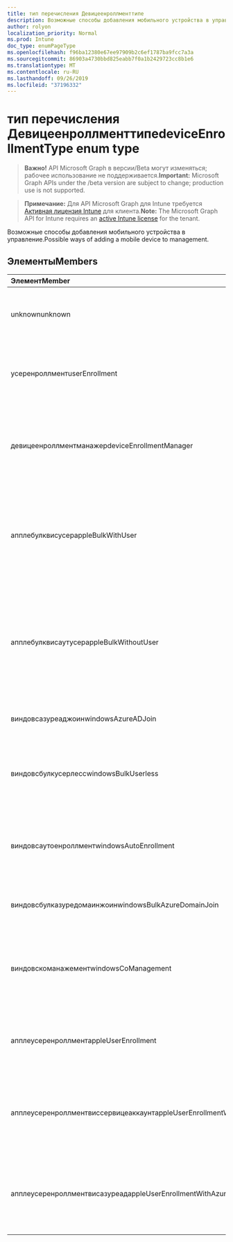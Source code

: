 ```yaml
---
title: тип перечисления Девицеенроллменттипе
description: Возможные способы добавления мобильного устройства в управление.
author: rolyon
localization_priority: Normal
ms.prod: Intune
doc_type: enumPageType
ms.openlocfilehash: f96ba12380e67ee97909b2c6ef1787ba9fcc7a3a
ms.sourcegitcommit: 86903a4730bbd825eabb7f0a1b2429723cc8b1e6
ms.translationtype: MT
ms.contentlocale: ru-RU
ms.lasthandoff: 09/26/2019
ms.locfileid: "37196332"
---
```

# <a name="deviceenrollmenttype-enum-type"></a><span data-ttu-id="0376e-103">тип перечисления Девицеенроллменттипе</span><span class="sxs-lookup"><span data-stu-id="0376e-103">deviceEnrollmentType enum type</span></span>

> <span data-ttu-id="0376e-104">**Важно!** API Microsoft Graph в версии/Beta могут изменяться; рабочее использование не поддерживается.</span><span class="sxs-lookup"><span data-stu-id="0376e-104">**Important:** Microsoft Graph APIs under the /beta version are subject to change; production use is not supported.</span></span>

> <span data-ttu-id="0376e-105">**Примечание:** Для API Microsoft Graph для Intune требуется [Активная лицензия Intune](https://go.microsoft.com/fwlink/?linkid=839381) для клиента.</span><span class="sxs-lookup"><span data-stu-id="0376e-105">**Note:** The Microsoft Graph API for Intune requires an [active Intune license](https://go.microsoft.com/fwlink/?linkid=839381) for the tenant.</span></span>

<span data-ttu-id="0376e-106">Возможные способы добавления мобильного устройства в управление.</span><span class="sxs-lookup"><span data-stu-id="0376e-106">Possible ways of adding a mobile device to management.</span></span>

## <a name="members"></a><span data-ttu-id="0376e-107">Элементы</span><span class="sxs-lookup"><span data-stu-id="0376e-107">Members</span></span>
|<span data-ttu-id="0376e-108">Элемент</span><span class="sxs-lookup"><span data-stu-id="0376e-108">Member</span></span>|<span data-ttu-id="0376e-109">Значение</span><span class="sxs-lookup"><span data-stu-id="0376e-109">Value</span></span>|<span data-ttu-id="0376e-110">Описание</span><span class="sxs-lookup"><span data-stu-id="0376e-110">Description</span></span>|
|:---|:---|:---|
|<span data-ttu-id="0376e-111">unknown</span><span class="sxs-lookup"><span data-stu-id="0376e-111">unknown</span></span>|<span data-ttu-id="0376e-112">нуль</span><span class="sxs-lookup"><span data-stu-id="0376e-112">0</span></span>|<span data-ttu-id="0376e-113">Значение по умолчанию: тип регистрации не был собран.</span><span class="sxs-lookup"><span data-stu-id="0376e-113">Default value, enrollment type was not collected.</span></span>|
|<span data-ttu-id="0376e-114">усеренроллмент</span><span class="sxs-lookup"><span data-stu-id="0376e-114">userEnrollment</span></span>|<span data-ttu-id="0376e-115">1,1</span><span class="sxs-lookup"><span data-stu-id="0376e-115">1</span></span>|<span data-ttu-id="0376e-116">Управляемая пользователями регистрация через канал BYOD.</span><span class="sxs-lookup"><span data-stu-id="0376e-116">User driven enrollment through BYOD channel.</span></span>|
|<span data-ttu-id="0376e-117">девицеенроллментманажер</span><span class="sxs-lookup"><span data-stu-id="0376e-117">deviceEnrollmentManager</span></span>|<span data-ttu-id="0376e-118">2</span><span class="sxs-lookup"><span data-stu-id="0376e-118">2</span></span>|<span data-ttu-id="0376e-119">Регистрация пользователей с помощью учетной записи менеджера регистрации устройств.</span><span class="sxs-lookup"><span data-stu-id="0376e-119">User enrollment with a device enrollment manager account.</span></span>|
|<span data-ttu-id="0376e-120">апплебулквисусер</span><span class="sxs-lookup"><span data-stu-id="0376e-120">appleBulkWithUser</span></span>|<span data-ttu-id="0376e-121">4</span><span class="sxs-lookup"><span data-stu-id="0376e-121">3</span></span>|<span data-ttu-id="0376e-122">Массовая регистрация Apple с задачей пользователя.</span><span class="sxs-lookup"><span data-stu-id="0376e-122">Apple bulk enrollment with user challenge.</span></span> <span data-ttu-id="0376e-123">(Предотвращение выполнения данных, Apple Configurator)</span><span class="sxs-lookup"><span data-stu-id="0376e-123">(DEP, Apple Configurator)</span></span>|
|<span data-ttu-id="0376e-124">апплебулквисаутусер</span><span class="sxs-lookup"><span data-stu-id="0376e-124">appleBulkWithoutUser</span></span>|<span data-ttu-id="0376e-125">SP4</span><span class="sxs-lookup"><span data-stu-id="0376e-125">4</span></span>|<span data-ttu-id="0376e-126">Массовая регистрация Apple без задачи пользователя.</span><span class="sxs-lookup"><span data-stu-id="0376e-126">Apple bulk enrollment without user challenge.</span></span> <span data-ttu-id="0376e-127">(Предотвращение выполнения данных, Apple Configurator, Mobile config)</span><span class="sxs-lookup"><span data-stu-id="0376e-127">(DEP, Apple Configurator, Mobile Config)</span></span>|
|<span data-ttu-id="0376e-128">виндовсазуреаджоин</span><span class="sxs-lookup"><span data-stu-id="0376e-128">windowsAzureADJoin</span></span>|<span data-ttu-id="0376e-129">17:00</span><span class="sxs-lookup"><span data-stu-id="0376e-129">5</span></span>|<span data-ttu-id="0376e-130">Присоединение к Windows 10 Azure AD.</span><span class="sxs-lookup"><span data-stu-id="0376e-130">Windows 10 Azure AD Join.</span></span>|
|<span data-ttu-id="0376e-131">виндовсбулкусерлесс</span><span class="sxs-lookup"><span data-stu-id="0376e-131">windowsBulkUserless</span></span>|<span data-ttu-id="0376e-132">6 </span><span class="sxs-lookup"><span data-stu-id="0376e-132">6</span></span>|<span data-ttu-id="0376e-133">Массовая регистрация Windows 10 с помощью ICD с помощью сертификата.</span><span class="sxs-lookup"><span data-stu-id="0376e-133">Windows 10 Bulk enrollment through ICD with certificate.</span></span>|
|<span data-ttu-id="0376e-134">виндовсаутоенроллмент</span><span class="sxs-lookup"><span data-stu-id="0376e-134">windowsAutoEnrollment</span></span>|<span data-ttu-id="0376e-135">7 </span><span class="sxs-lookup"><span data-stu-id="0376e-135">7</span></span>|<span data-ttu-id="0376e-136">Автоматическая регистрация в Windows 10.</span><span class="sxs-lookup"><span data-stu-id="0376e-136">Windows 10 automatic enrollment.</span></span> <span data-ttu-id="0376e-137">(Добавление рабочей учетной записи)</span><span class="sxs-lookup"><span data-stu-id="0376e-137">(Add work account)</span></span>|
|<span data-ttu-id="0376e-138">виндовсбулказуредомаинжоин</span><span class="sxs-lookup"><span data-stu-id="0376e-138">windowsBulkAzureDomainJoin</span></span>|<span data-ttu-id="0376e-139">8 </span><span class="sxs-lookup"><span data-stu-id="0376e-139">8</span></span>|<span data-ttu-id="0376e-140">Массовый присоединение к Windows 10 Azure AD.</span><span class="sxs-lookup"><span data-stu-id="0376e-140">Windows 10 bulk Azure AD Join.</span></span>|
|<span data-ttu-id="0376e-141">виндовскоманажемент</span><span class="sxs-lookup"><span data-stu-id="0376e-141">windowsCoManagement</span></span>|<span data-ttu-id="0376e-142">9 </span><span class="sxs-lookup"><span data-stu-id="0376e-142">9</span></span>|<span data-ttu-id="0376e-143">Управление с помощью Windows 10 инициировано с помощью автопилота или групповой политики.</span><span class="sxs-lookup"><span data-stu-id="0376e-143">Windows 10 Co-Management triggered by AutoPilot or Group Policy.</span></span>|
|<span data-ttu-id="0376e-144">апплеусеренроллмент</span><span class="sxs-lookup"><span data-stu-id="0376e-144">appleUserEnrollment</span></span>|<span data-ttu-id="0376e-145">-11:00</span><span class="sxs-lookup"><span data-stu-id="0376e-145">11</span></span>|<span data-ttu-id="0376e-146">Устройство, управляемое регистрацией пользователей Apple</span><span class="sxs-lookup"><span data-stu-id="0376e-146">Device managed by Apple user enrollment</span></span>|
|<span data-ttu-id="0376e-147">апплеусеренроллментвиссервицеаккаунт</span><span class="sxs-lookup"><span data-stu-id="0376e-147">appleUserEnrollmentWithServiceAccount</span></span>|<span data-ttu-id="0376e-148">12</span><span class="sxs-lookup"><span data-stu-id="0376e-148">12</span></span>|<span data-ttu-id="0376e-149">Устройство, управляемое регистрацией пользователей Apple, с учетной записью службы</span><span class="sxs-lookup"><span data-stu-id="0376e-149">Device managed by Apple user enrollment with service account</span></span>|
|<span data-ttu-id="0376e-150">апплеусеренроллментвисазуреад</span><span class="sxs-lookup"><span data-stu-id="0376e-150">appleUserEnrollmentWithAzureAD</span></span>|<span data-ttu-id="0376e-151">13</span><span class="sxs-lookup"><span data-stu-id="0376e-151">13</span></span>|<span data-ttu-id="0376e-152">Устройство, управляемое регистрацией пользователей Apple с помощью Azure Active Directory</span><span class="sxs-lookup"><span data-stu-id="0376e-152">Device managed by Apple user enrollment with Azure active directory</span></span>|



